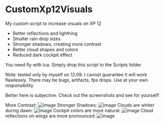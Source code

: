 # CustomXp12Visuals

My custom script to increase visuals on XP 12

 - Better reflections and lighthing
 - Smaller rain drop sizes
 - Stronger shadows, creating more contrast
 - Better cloud shapes and colors
 - Reduced dark cockpit effect

 You need fly with lua. Simply drop this script to the Scripts folder

 Note: tested only by myself on 12.09. I cannot guarantee it will work flawlessly. There may be bugs, artifacts, fps drops. Use at your own responsibility

 Better here is subjective. Check out the screenshots and see for yourself!

More Contrast:  ![image](https://github.com/onureozcan/CustomXp12Visuals/assets/21360651/5709e604-e6ad-41b7-8a9f-ee8bfdca1e75)
Stronger Shadows:  ![image](https://github.com/onureozcan/CustomXp12Visuals/assets/21360651/681d6ebf-8ddf-4396-a5b5-661d9f01842f)
Clouds are whiter during dawn:  ![image](https://github.com/onureozcan/CustomXp12Visuals/assets/21360651/f52a03be-9f55-4b35-949e-d36f4fb4af61)
Cockpit colors are more natural: 
![image](https://github.com/onureozcan/CustomXp12Visuals/assets/21360651/36a9541f-c636-449a-a159-dced558765c2)
Cloud reflections on wings are more pronounced: 
![image](https://github.com/onureozcan/CustomXp12Visuals/assets/21360651/30348fa1-a77d-4f11-b2b8-0721e8effb75)

